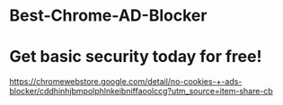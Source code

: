 # Best-Chrome-AD-Blocker

# Get basic security today for free!

https://chromewebstore.google.com/detail/no-cookies-+-ads-blocker/cddhinhjbmpolphlnkeibniffaoolccg?utm_source=item-share-cb

